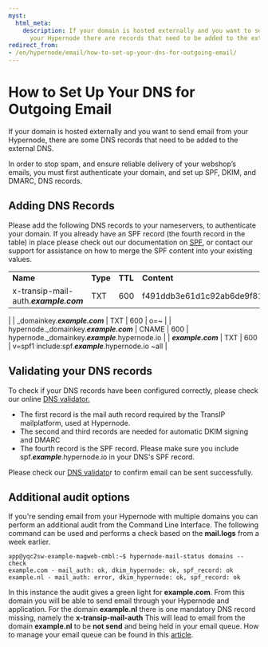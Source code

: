 ```yaml
---
myst:
  html_meta:
    description: If your domain is hosted externally and you want to send email from
      your Hypernode there are records that need to be added to the external DNS.
redirect_from:
- /en/hypernode/email/how-to-set-up-your-dns-for-outgoing-email/
---
```


<!-- source: https://support.hypernode.com/en/hypernode/email/how-to-set-up-your-dns-for-outgoing-email/ -->

# How to Set Up Your DNS for Outgoing Email

If your domain is hosted externally and you want to send email from your Hypernode, there are some DNS records that need to be added to the external DNS.

In order to stop spam, and ensure reliable delivery of your webshop’s emails, you must first authenticate your domain, and set up SPF, DKIM, and DMARC, DNS records.

## Adding DNS Records

Please add the following DNS records to your nameservers, to authenticate your domain. If you already have an SPF record (the fourth record in the table) in place please check out our documentation on [SPF](https://support.hypernode.com/en/hypernode/dns/how-to-set-up-your-spf-records-for-hypernode), or contact our support for assistance on how to merge the SPF content into your existing values.

|                                       |          |         |                                                                  |
| ------------------------------------- | -------- | ------- | ---------------------------------------------------------------- |
| **Name**                              | **Type** | **TTL** | **Content**                                                      |
| x-transip-mail-auth.***example.com*** | TXT      | 600     | f491ddb3e61d1c92ab6de9f81257b1c0b95986d6550517f005c8e5e895da6fd2 |

|
| \_domainkey.***example.com*** | TXT | 600 | o=~ |
| hypernode.\_domainkey.***example.com*** | CNAME | 600 | hypernode.\_domainkey.***example***.hypernode.io |
| ***example.com*** | TXT | 600 | v=spf1 include:spf.***example***.hypernode.io ~all |

## Validating your DNS records

To check if your DNS records have been configured correctly, please check our online [DNS validator.](https://my.hypernode.com/dns/check/)

- The first record is the mail auth record required by the TransIP mailplatform, used at Hypernode.
- The second and third records are needed for automatic DKIM signing and DMARC
- The fourth record is the SPF record. Please make sure you include spf.***example***.hypernode.io in your DNS's SPF record.

Please check our [DNS validato](https://my.hypernode.com/dns/check/)r to confirm email can be sent successfully.

## Additional audit options

If you're sending email from your Hypernode with multiple domains you can perform an additional audit from the Command Line Interface. The following command can be used and performs a check based on the **mail.logs** from a week earlier.

```console
app@yqc2sw-example-magweb-cmbl:~$ hypernode-mail-status domains --check
example.com - mail_auth: ok, dkim_hypernode: ok, spf_record: ok
example.nl - mail_auth: error, dkim_hypernode: ok, spf_record: ok
```

In this instance the audit gives a green light for **example.com**. From this domain you will be able to send email through your Hypernode and application. For the domain **example.nl** there is one mandatory DNS record missing, namely the **x-transip-mail-auth** This will lead to email from the domain **example.nl** to be **not send** and being held in your email queue. How to manage your email queue can be found in this [article](https://support.hypernode.com/en/hypernode/email/how-to-manage-your-email-queue).
